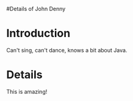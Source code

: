 #Details of John Denny

# Introduction #

Can't sing, can't dance, knows a bit about Java.

# Details #
This is amazing!